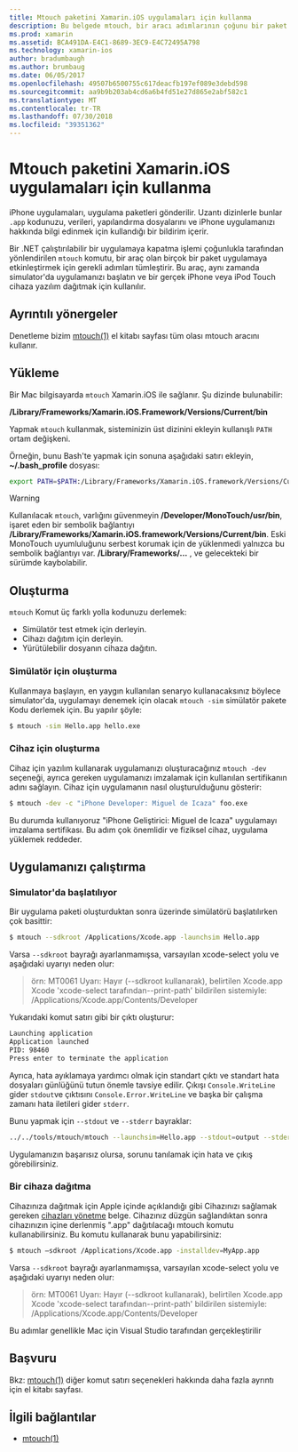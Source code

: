 ```yaml
---
title: Mtouch paketini Xamarin.iOS uygulamaları için kullanma
description: Bu belgede mtouch, bir aracı adımlarının çoğunu bir paket bir Xamarin.iOS uygulamasına etkinleştirmek için gerekli sürücüler benzeticisinde başlatın ve bir fiziksel cihaza dağıtma açıklanır.
ms.prod: xamarin
ms.assetid: BCA491DA-E4C1-8689-3EC9-E4C72495A798
ms.technology: xamarin-ios
author: bradumbaugh
ms.author: brumbaug
ms.date: 06/05/2017
ms.openlocfilehash: 49507b6500755c617deacfb197ef089e3debd598
ms.sourcegitcommit: aa9b9b203ab4cd6a6b4fd51e27d865e2abf582c1
ms.translationtype: MT
ms.contentlocale: tr-TR
ms.lasthandoff: 07/30/2018
ms.locfileid: "39351362"
---
```

# <a name="using-mtouch-to-bundle-xamarinios-apps"></a>Mtouch paketini Xamarin.iOS uygulamaları için kullanma

iPhone uygulamaları, uygulama paketleri gönderilir. Uzantı dizinlerle bunlar `.app` kodunuzu, verileri, yapılandırma dosyalarını ve iPhone uygulamanızı hakkında bilgi edinmek için kullandığı bir bildirim içerir.

Bir .NET çalıştırılabilir bir uygulamaya kapatma işlemi çoğunlukla tarafından yönlendirilen `mtouch` komutu, bir araç olan birçok bir paket uygulamaya etkinleştirmek için gerekli adımları tümleştirir. Bu araç, aynı zamanda simulator'da uygulamanızı başlatın ve bir gerçek iPhone veya iPod Touch cihaza yazılım dağıtmak için kullanılır.

## <a name="detailed-instructions"></a>Ayrıntılı yönergeler

Denetleme bizim [mtouch(1)](http://docs.go-mono.com/?link=man%3amtouch(1)) el kitabı sayfası tüm olası mtouch aracını kullanır.

## <a name="installation"></a>Yükleme

Bir Mac bilgisayarda `mtouch` Xamarin.iOS ile sağlanır. Şu dizinde bulunabilir:

**/Library/Frameworks/Xamarin.iOS.Framework/Versions/Current/bin**

Yapmak `mtouch` kullanmak, sisteminizin üst dizinini ekleyin kullanışlı `PATH` ortam değişkeni.  

Örneğin, bunu Bash'te yapmak için sonuna aşağıdaki satırı ekleyin, **~/.bash_profile** dosyası:

```bash
export PATH=$PATH:/Library/Frameworks/Xamarin.iOS.framework/Versions/Current/bin
```

> [!WARNING]
> Kullanılacak `mtouch`, varlığını güvenmeyin **/Developer/MonoTouch/usr/bin**, işaret eden bir sembolik bağlantıyı **/Library/Frameworks/Xamarin.iOS.framework/Versions/Current/bin**. Eski MonoTouch uyumluluğunu serbest korumak için de yüklenmedi yalnızca bu sembolik bağlantıyı var. **/Library/Frameworks/...** , ve gelecekteki bir sürümde kaybolabilir.

## <a name="building"></a>Oluşturma

`mtouch` Komut üç farklı yolla kodunuzu derlemek:

-  Simülatör test etmek için derleyin.
-  Cihazı dağıtım için derleyin.
-  Yürütülebilir dosyanın cihaza dağıtın.


### <a name="building-for-the-simulator"></a>Simülatör için oluşturma

Kullanmaya başlayın, en yaygın kullanılan senaryo kullanacaksınız böylece simulator'da, uygulamayı denemek için olacak `mtouch -sim` simülatör pakete Kodu derlemek için. Bu yapılır şöyle:

```bash
$ mtouch -sim Hello.app hello.exe
```

### <a name="building-for-the-device"></a>Cihaz için oluşturma

Cihaz için yazılım kullanarak uygulamanızı oluşturacağınız `mtouch -dev` seçeneği, ayrıca gereken uygulamanızı imzalamak için kullanılan sertifikanın adını sağlayın. Cihaz için uygulamanın nasıl oluşturulduğunu gösterir:

```bash
$ mtouch -dev -c "iPhone Developer: Miguel de Icaza" foo.exe
```

Bu durumda kullanıyoruz "iPhone Geliştirici: Miguel de Icaza" uygulamayı imzalama sertifikası. Bu adım çok önemlidir ve fiziksel cihaz, uygulama yüklemek reddeder.

 <a name="Running_your_Application" />


## <a name="running-your-application"></a>Uygulamanızı çalıştırma


### <a name="launching-on-the-simulator"></a>Simulator'da başlatılıyor

Bir uygulama paketi oluşturduktan sonra üzerinde simülatörü başlatılırken çok basittir:

```bash
$ mtouch --sdkroot /Applications/Xcode.app -launchsim Hello.app 
```

Varsa `--sdkroot` bayrağı ayarlanmamışsa, varsayılan xcode-select yolu ve aşağıdaki uyarıyı neden olur:

> örn: MT0061 Uyarı: Hayır (--sdkroot kullanarak), belirtilen Xcode.app Xcode 'xcode-select tarafından--print-path' bildirilen sistemiyle: /Applications/Xcode.app/Contents/Developer 

Yukarıdaki komut satırı gibi bir çıktı oluşturur:

```bash
Launching application
Application launched
PID: 98460
Press enter to terminate the application
```



Ayrıca, hata ayıklamaya yardımcı olmak için standart çıktı ve standart hata dosyaları günlüğünü tutun önemle tavsiye edilir. Çıkışı `Console.WriteLine` gider `stdout`ve çıktısını `Console.Error.WriteLine` ve başka bir çalışma zamanı hata iletileri gider `stderr`.

Bunu yapmak için `--stdout` ve `--stderr` bayraklar:

```bash
../../tools/mtouch/mtouch --launchsim=Hello.app --stdout=output --stderr=error
```

Uygulamanızın başarısız olursa, sorunu tanılamak için hata ve çıkış görebilirsiniz.


### <a name="deploying-to-a-device"></a>Bir cihaza dağıtma

Cihazınıza dağıtmak için Apple içinde açıklandığı gibi Cihazınızı sağlamak gereken [cihazları yönetme](http://developer.apple.com/library/ios/#documentation/Xcode/Conceptual/ios_development_workflow/00-About_the_iOS_Application_Development_Workflow/introduction.html) belge. Cihazınız düzgün sağlandıktan sonra cihazınızın içine derlenmiş ".app" dağıtılacağı mtouch komutu kullanabilirsiniz. Bu komutu kullanarak bunu yapabilirsiniz:

```bash
$ mtouch —sdkroot /Applications/Xcode.app -installdev=MyApp.app
```

Varsa `--sdkroot` bayrağı ayarlanmamışsa, varsayılan xcode-select yolu ve aşağıdaki uyarıyı neden olur:

> örn: MT0061 Uyarı: Hayır (--sdkroot kullanarak), belirtilen Xcode.app Xcode 'xcode-select tarafından--print-path' bildirilen sistemiyle: /Applications/Xcode.app/Contents/Developer 

Bu adımlar genellikle Mac için Visual Studio tarafından gerçekleştirilir

## <a name="reference"></a>Başvuru

Bkz: [mtouch(1)](http://docs.go-mono.com/?link=man%3amtouch(1)) diğer komut satırı seçenekleri hakkında daha fazla ayrıntı için el kitabı sayfası.



## <a name="related-links"></a>İlgili bağlantılar

- [mtouch(1)](http://iosapi.xamarin.com/?link=man%3amtouch(1))
